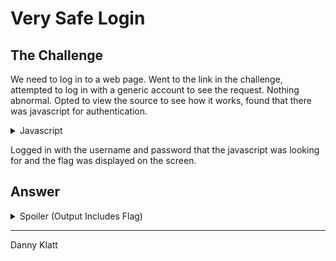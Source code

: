 # Very Safe Login

## The Challenge

We need to log in to a web page. Went to the link in the challenge, attempted to log in with a generic account to see the request. Nothing abnormal. Opted to view the source to see how it works, found that there was javascript for authentication. 

<details><summary>Javascript</summary>
        var login = document.login;

        function submit() {
            const username = login.username.value;
            const password = login.password.value;
            
            if(username === "jiminy_cricket" && password === "mushu500") {
                showFlag();
                return false;
            }
            return false;
        }
</details>

Logged in with the username and password that the javascript was looking for and the flag was displayed on the screen.  

## Answer
<details><summary>Spoiler (Output Includes Flag)</summary>
<p>
```
flag{cl13nt_51de_5uck5_135313531}
```

</p>
</details>

---

Danny Klatt

